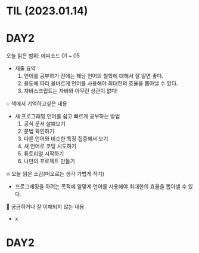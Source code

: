 # TIL (2023.01.14)

# DAY2

오늘 읽은 범위: 에피소드 01 ~ 05
- 세줄 요약
    1. 언어를 공부하기 전에는 해당 언어의 철학에 대해서 잘 알면 좋다.
    2. 용도에 따라 올바르게 언어를 사용해야 최대한의 효율을 뽑아낼 수 있다.
    3. 자바스크립트는 자바와 아무런 상관이 없다!
<aside>
💡 책에서 기억하고싶은 내용

</aside>

- 새 프로그래밍 언어를 쉽고 빠르게 공부하는 방법
    1. 공식 문서 살펴보기
    2. 문법 확인하기
    3. 다른 언어와 비슷한 특징 집중해서 보기
    4. 새 언어로 코딩 시도하기
    5. 튜토리얼 시작하기
    6. 나만의 프로젝트 만들기

<aside>
🔥 오늘 읽은 소감(떠오르는 생각 가볍게 적기)

</aside>

- 프로그래밍을 하려는 목적에 알맞게 언어를 사용해야 최대한의 효율을 뽑아낼 수 있다.

<aside>
🤔 궁금하거나 잘 이해되지 않는 내용

</aside>

- x

# DAY2
